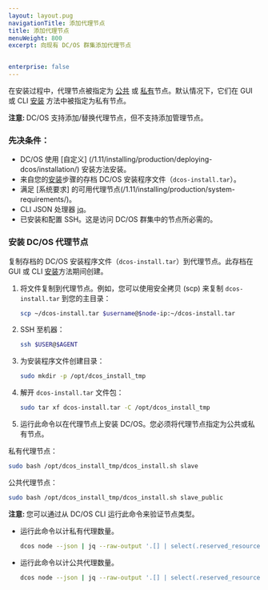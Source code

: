 ```yaml
---
layout: layout.pug
navigationTitle: 添加代理节点
title: 添加代理节点
menuWeight: 800
excerpt: 向现有 DC/OS 群集添加代理节点


enterprise: false
---
```




在安装过程中，代理节点被指定为 [公共](/cn/1.11/overview/concepts/#public-agent-node) 或 [私有](/cn/1.11/overview/concepts/#private-agent-node)节点。默认情况下，它们在 GUI 或 CLI [安装](/cn/1.11/installing/evaluation/cloud-installation/) 方法中被指定为私有节点。

<p class="message--note"><strong>注意: </strong>DC/OS 支持添加/替换代理节点，但不支持添加管理节点。</p>

### 先决条件：

* DC/OS 使用 [自定义] (/1.11/installing/production/deploying-dcos/installation/) 安装方法安装。
* 来自您的[安装](/cn/1.11/installing/evaluation/cloud-installation/)步骤的存档 DC/OS 安装程序文件（`dcos-install.tar`）。
* 满足 [系统要求] 的可用代理节点(/1.11/installing/production/system-requirements/)。
* CLI JSON 处理器 [jq](https://github.com/stedolan/jq/wiki/Installation)。
* 已安装和配置 SSH。这是访问 DC/OS 群集中的节点所必需的。

### 安装 DC/OS 代理节点
复制存档的 DC/OS 安装程序文件（`dcos-install.tar`）到代理节点。此存档在 GUI 或 CLI [安装](/cn/1.11/installing/evaluation/cloud-installation/)方法期间创建。

1. 将文件复制到代理节点。例如，您可以使用安全拷贝 (scp) 来复制 `dcos-install.tar` 到您的主目录：

    ```bash
    scp ~/dcos-install.tar $username@$node-ip:~/dcos-install.tar
    ```

2. SSH 至机器：

    ```bash
    ssh $USER@$AGENT
    ```

1. 为安装程序文件创建目录：

    ```bash
    sudo mkdir -p /opt/dcos_install_tmp
    ```

1. 解开 `dcos-install.tar` 文件包：

    ```bash
    sudo tar xf dcos-install.tar -C /opt/dcos_install_tmp
    ```

1. 运行此命令以在代理节点上安装 DC/OS。您必须将代理节点指定为公共或私有节点。

 私有代理节点：

```bash
sudo bash /opt/dcos_install_tmp/dcos_install.sh slave
```

 公共代理节点：

```bash
sudo bash /opt/dcos_install_tmp/dcos_install.sh slave_public
```

 <p class="message--note"><strong>注意: </strong> 您可以通过从 DC/OS CLI 运行此命令来验证节点类型。</p>

 - 运行此命令以计私有代理数量。

    ```bash
    dcos node --json | jq --raw-output '.[] | select(.reserved_resources.slave_public == null) | .id' | wc -l
    ```

 - 运行此命令以计公共代理数量。

    ```bash
    dcos node --json | jq --raw-output '.[] | select(.reserved_resources.slave_public != null) | .id' | wc -l
    ```


